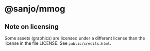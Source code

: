 # @sanjo/mmog

## Note on licensing

Some assets (graphics) are licensed under a different license than the license in the file LICENSE.
See `public/credits.html`.
